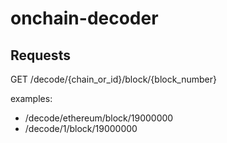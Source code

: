 # onchain-decoder

## Requests
GET /decode/{chain_or_id}/block/{block_number}

examples:
- /decode/ethereum/block/19000000
- /decode/1/block/19000000